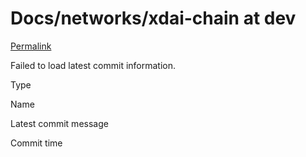 # Docs/networks/xdai-chain at dev

 [Permalink](https://github.com/ThinkinCoin/Docs/tree/0792b0adfc2b24d5451b3ade0e9d04db6bb815ad/networks/xdai-chain)

 Failed to load latest commit information.

Type

Name

Latest commit message

Commit time

